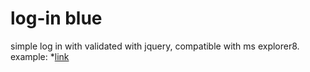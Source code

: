 # log-in blue
simple log in with validated with jquery, compatible with ms explorer8.
example:
*[link](http://autvincere.github.io/log-in_blue/)
